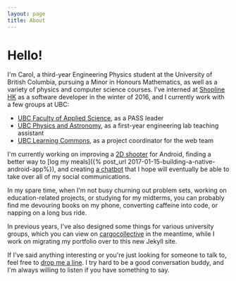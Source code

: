 ```yaml
---
layout: page
title: About
---
```


# Hello!

I'm Carol, a third-year Engineering Physics student at the University of British Columbia, pursuing a Minor in Honours Mathematics, as well as a variety of physics and computer science courses. I've interned at [Shopline HK](https://www.shopline.hk) as a software developer in the winter of 2016, and I currently work with a few groups at UBC:

* [UBC Faculty of Applied Science](), as a PASS leader
* [UBC Physics and Astronomy](), as a first-year engineering lab teaching assistant
* [UBC Learning Commons](), as a project coordinator for the web team

I'm currently working on improving a [2D shooter](https://www.github.com/carolkng/danmakube) for Android, finding a better way to [log my meals]({% post_url 2017-01-15-building-a-native-android-app%}), and creating [a chatbot](https://www.github.com/carolkng/talk-to-me) that I hope will eventually be able to take over all of my social communications. 

In my spare time, when I'm not busy churning out problem sets, working on education-related projects, or studying for my midterms, you can probably find me devouring books on my phone, converting caffeine into code, or napping on a long bus ride.

In previous years, I've also designed some things for various university groups, which you can view on [cargocollective](https://cargocollective.com/carolkng) in the meantime, while I work on migrating my portfolio over to this new Jekyll site.

If I've said anything interesting or you're just looking for someone to talk to, feel free to [drop me a line](mailto:hello@carolkng.com). I try hard to be a good conversation buddy, and I'm always willing to listen if you have something to say.
